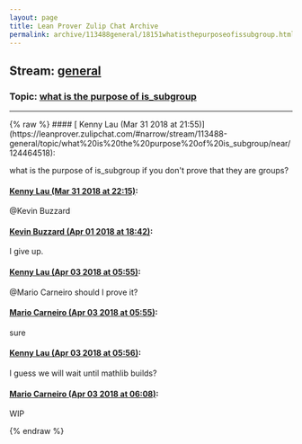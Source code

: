 ```yaml
---
layout: page
title: Lean Prover Zulip Chat Archive 
permalink: archive/113488general/18151whatisthepurposeofissubgroup.html
---
```


## Stream: [general](https://leanprover-community.github.io/archive/113488general/index.html)
### Topic: [what is the purpose of is_subgroup](https://leanprover-community.github.io/archive/113488general/18151whatisthepurposeofissubgroup.html)

---

<base href="https://leanprover.zulipchat.com">
{% raw %}
#### [ Kenny Lau (Mar 31 2018 at 21:55)](https://leanprover.zulipchat.com/#narrow/stream/113488-general/topic/what%20is%20the%20purpose%20of%20is_subgroup/near/124464518):
<p>what is the purpose of is_subgroup if you don't prove that they are groups?</p>

#### [ Kenny Lau (Mar 31 2018 at 22:15)](https://leanprover.zulipchat.com/#narrow/stream/113488-general/topic/what%20is%20the%20purpose%20of%20is_subgroup/near/124465041):
<p><span class="user-mention" data-user-id="110038">@Kevin Buzzard</span></p>

#### [ Kevin Buzzard (Apr 01 2018 at 18:42)](https://leanprover.zulipchat.com/#narrow/stream/113488-general/topic/what%20is%20the%20purpose%20of%20is_subgroup/near/124494254):
<p>I give up.</p>

#### [ Kenny Lau (Apr 03 2018 at 05:55)](https://leanprover.zulipchat.com/#narrow/stream/113488-general/topic/what%20is%20the%20purpose%20of%20is_subgroup/near/124558889):
<p><span class="user-mention" data-user-id="110049">@Mario Carneiro</span> should I prove it?</p>

#### [ Mario Carneiro (Apr 03 2018 at 05:55)](https://leanprover.zulipchat.com/#narrow/stream/113488-general/topic/what%20is%20the%20purpose%20of%20is_subgroup/near/124558891):
<p>sure</p>

#### [ Kenny Lau (Apr 03 2018 at 05:56)](https://leanprover.zulipchat.com/#narrow/stream/113488-general/topic/what%20is%20the%20purpose%20of%20is_subgroup/near/124558931):
<p>I guess we will wait until mathlib builds?</p>

#### [ Mario Carneiro (Apr 03 2018 at 06:08)](https://leanprover.zulipchat.com/#narrow/stream/113488-general/topic/what%20is%20the%20purpose%20of%20is_subgroup/near/124559255):
<p>WIP</p>


{% endraw %}
